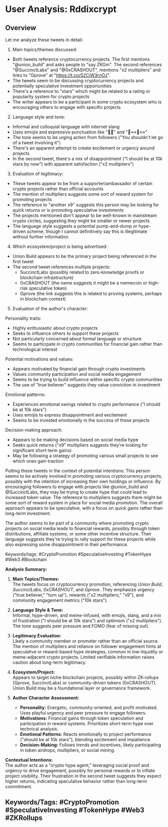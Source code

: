 # User Analysis: Rddixcrypt

## Overview

<think>
Let me analyze these tweets in detail:

1. Main topics/themes discussed:
- Both tweets reference cryptocurrency projects. The first mentions "@union_build" and asks people to "say ZKGm". The second references "@SuccinctLabs" and "@0xCRASHOUT", mentions "x2 multipliers" and links to "Gprove" at "https://t.co/S2CiW3rnOJ".
- The tweets seem to be discussing cryptocurrency projects and potentially speculative investment opportunities
- There's a reference to "stars" which might be related to a rating or popularity system for crypto projects
- The writer appears to be a participant in some crypto ecosystem who is encouraging others to engage with specific projects

2. Language style and tone:
- Informal and colloquial language with internet slang
- Uses emojis and expressive punctuation like "🥲😪" and "🙂‍↔️🙂‍↔️"
- The tone seems to be urging action from followers ("You shouldn't let go of a tweet involving it")
- There's an apparent attempt to create excitement or urgency around projects
- In the second tweet, there's a mix of disappointment ("I should be at 10k stars by now") with apparent satisfaction ("x2 multipliers")

3. Evaluation of legitimacy:
- These tweets appear to be from a supporter/ambassador of certain crypto projects rather than official accounts
- The mention of multipliers suggests some sort of reward system for promoting projects
- The reference to "another x9" suggests this person may be looking for quick returns or is promoting speculative investments
- The projects mentioned don't appear to be well-known in mainstream crypto circles, suggesting they might be smaller or newer projects
- The language style suggests a potential pump-and-dump or hype-driven scheme, though I cannot definitively say this is illegitimate without further information

4. Which ecosystem/project is being advertised:
- Union Build appears to be the primary project being referenced in the first tweet
- The second tweet references multiple projects:
  - SuccinctLabs (possibly related to zero-knowledge proofs or blockchain infrastructure)
  - 0xCRASHOUT (the name suggests it might be a memecoin or high-risk speculative token)
  - Gprove (the link suggests this is related to proving systems, perhaps in blockchain context)

5. Evaluation of the author's character:

Personality traits:
- Highly enthusiastic about crypto projects
- Seeks to influence others to support these projects
- Not particularly concerned about formal language or structure
- Seems to participate in crypto communities for financial gain rather than technological interest

Potential motivations and values:
- Appears motivated by financial gain through crypto investments
- Values community participation and social media engagement
- Seems to be trying to build influence within specific crypto communities
- The use of "true believer" suggests they value conviction in investment

Emotional patterns:
- Experiences emotional swings related to crypto performance ("I should be at 10k stars")
- Uses emojis to express disappointment and excitement
- Seems to be invested emotionally in the success of these projects

Decision-making approach:
- Appears to be making decisions based on social media hype
- Seeks quick returns ("x9" multipliers suggests they're looking for significant short-term gains)
- May be following a strategy of promoting various small projects to see which ones gain traction

Putting these tweets in the context of potential intentions:
This person seems to be actively involved in promoting various cryptocurrency projects, possibly with the intention of increasing their own holdings or influence. By encouraging followers to engage with projects like @union_build and @SuccinctLabs, they may be trying to create hype that could lead to increased token value. The reference to multipliers suggests there might be some sort of reward system in place for social media promotion. The overall approach appears to be speculative, with a focus on quick gains rather than long-term investment.

The author seems to be part of a community where promoting crypto projects on social media leads to financial rewards, possibly through token distributions, affiliate systems, or some other incentive structure. Their language suggests they're trying to rally support for these projects while also expressing some disappointment in their performance.

Keywords/tags: #CryptoPromotion #SpeculativeInvesting #TokenHype #Web3 #Blockchain
</think>

**Analysis Summary:**

1. **Main Topics/Themes:**  
   The tweets focus on cryptocurrency promotion, referencing *Union Build*, *SuccinctLabs*, *0xCRASHOUT*, and *Gprove*. They emphasize urgency ("true believer," "turn up"), rewards ("x2 multipliers," "x9"), and community engagement metrics ("10k stars").  

2. **Language Style & Tone:**  
   Informal, hype-driven, and meme-infused, with emojis, slang, and a mix of frustration ("I should be at 10k stars") and optimism ("x2 multipliers"). The tone suggests peer pressure and FOMO (fear of missing out).  

3. **Legitimacy Evaluation:**  
   Likely a community member or promoter rather than an official source. The mention of multipliers and reliance on follower engagement hints at speculative or reward-based hype strategies, common in low-liquidity or meme-adjacent crypto projects. Limited verifiable information raises caution about long-term legitimacy.  

4. **Ecosystem/Project:**  
   Appears to target niche blockchain projects, possibly within ZK-rollups (Gprove, SuccinctLabs) or community-driven tokens (0xCRASHOUT). Union Build may be a foundational layer or governance framework.  

5. **Author Character Assessment:**  
   - **Personality:** Energetic, community-oriented, and profit-motivated. Uses playful urgency and peer pressure to engage followers.  
   - **Motivations:** Financial gains through token speculation and participation in reward systems. Prioritizes short-term hype over technical analysis.  
   - **Emotional Patterns:** Reacts emotionally to project performance ("should be at 10k stars"), blending excitement and impatience.  
   - **Decision-Making:** Follows trends and incentives, likely participating in token airdrops, multipliers, or social mining.  

**Contextual Intentions:**  
The author acts as a "crypto hype agent," leveraging social proof and urgency to drive engagement, possibly for personal rewards or to inflate project visibility. Their frustration in the second tweet suggests they expect higher returns, indicating speculative behavior rather than long-term commitment.

**Keywords/Tags:** #CryptoPromotion #SpeculativeInvesting #TokenHype #Web3 #ZKRollups
---
